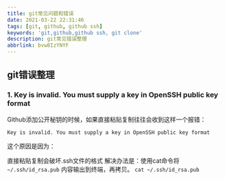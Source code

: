 ```yaml
---
title: git常见问题和错误
date: 2021-03-22 22:31:46
tags: [git, github, github ssh]
keywords: 'git,github,github ssh, git clone'
description: git常见错误整理
abbrlink: bvw8IzYNYF
---
```


## git错误整理

### 1. Key is invalid. You must supply a key in OpenSSH public key format

Github添加公开秘钥的时候，如果直接粘贴复制往往会收到这样一个报错：

`Key is invalid. You must supply a key in OpenSSH public key format`

这个原因是因为：

直接粘贴复制会破坏.ssh文件的格式
解决办法是：使用cat命令将 `~/.ssh/id_rsa.pub` 内容输出到终端，再拷贝。
`cat ~/.ssh/id_rsa.pub`
